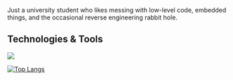 Just a university student who likes messing with low-level code, embedded things, and the occasional reverse engineering rabbit hole.

## Technologies & Tools

<p align="left">
  <img src="https://skillicons.dev/icons?i=rust,c,cpp,python,aws,linux,neovim,git" />
</p>

[![Top Langs](https://github-readme-stats.vercel.app/api/top-langs/?username=cf1048596&layout=compact&theme=dark)](https://github.com/cf1048596)

